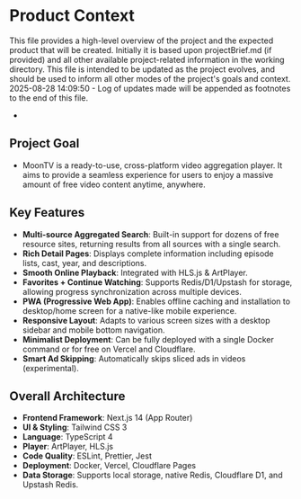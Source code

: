 # Product Context

This file provides a high-level overview of the project and the expected product that will be created. Initially it is based upon projectBrief.md (if provided) and all other available project-related information in the working directory. This file is intended to be updated as the project evolves, and should be used to inform all other modes of the project's goals and context.
2025-08-28 14:09:50 - Log of updates made will be appended as footnotes to the end of this file.

*

## Project Goal

*   MoonTV is a ready-to-use, cross-platform video aggregation player. It aims to provide a seamless experience for users to enjoy a massive amount of free video content anytime, anywhere.

## Key Features

*   **Multi-source Aggregated Search**: Built-in support for dozens of free resource sites, returning results from all sources with a single search.
*   **Rich Detail Pages**: Displays complete information including episode lists, cast, year, and descriptions.
*   **Smooth Online Playback**: Integrated with HLS.js & ArtPlayer.
*   **Favorites + Continue Watching**: Supports Redis/D1/Upstash for storage, allowing progress synchronization across multiple devices.
*   **PWA (Progressive Web App)**: Enables offline caching and installation to desktop/home screen for a native-like mobile experience.
*   **Responsive Layout**: Adapts to various screen sizes with a desktop sidebar and mobile bottom navigation.
*   **Minimalist Deployment**: Can be fully deployed with a single Docker command or for free on Vercel and Cloudflare.
*   **Smart Ad Skipping**: Automatically skips sliced ads in videos (experimental).

## Overall Architecture

*   **Frontend Framework**: Next.js 14 (App Router)
*   **UI & Styling**: Tailwind CSS 3
*   **Language**: TypeScript 4
*   **Player**: ArtPlayer, HLS.js
*   **Code Quality**: ESLint, Prettier, Jest
*   **Deployment**: Docker, Vercel, Cloudflare Pages
*   **Data Storage**: Supports local storage, native Redis, Cloudflare D1, and Upstash Redis.